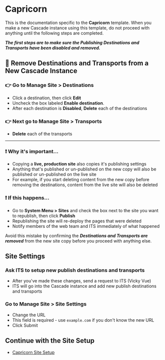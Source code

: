 # Capricorn

This is the documentation specific to the **Capricorn** template. When you make a new Cascade instance using this template, do not proceed with anything until the following steps are completed.

**_The first steps are to make sure the Publishing Destinations and Transports have been disabled and removed._**

## :dart: Remove Destinations and Transports from a New Cascade Instance

### :point_right: Go to Manage Site > Destinations

-   Click a destination, then click **Edit**
-   Uncheck the box labeled **Enable destination**.
-   After each destination is **Disabled**, **Delete** each of the destinations

### :point_right: Next go to Manage Site > Transports

-   **Delete** each of the transports

---

### :exclamation: Why it's important...

-   Copying a **live, production site** also copies it's publishing settings
-   Anything that's published or un-published on the new copy will also be published or un-published on the live site
-   For example, if you start deleting content from the new copy before removing the destinations, content from the live site will also be deleted

### :exclamation: If this happens...

-   Go to **System Menu > Sites** and check the box next to the site you want to republish, then click **Publish**
-   Republishing the site will re-deploy the pages that were deleted
-   Notify members of the web team and ITS immediately of what happened

Avoid this mistake by confirming the **_Destinations and Transports are removed_** from the new site copy before you proceed with anything else.

## Site Settings

### Ask ITS to setup new publish destinations and transports

-   After you've made these changes, send a request to ITS (Vicky Vue)
-   ITS will go into the Cascade instance and add new publish destinations and transports

### Go to Manage Site > Site Settings

-   Change the URL
-   This field is required - use `example.com` if you don't know the new URL
-   Click Submit

## Continue with the Site Setup

-   [Capricorn Site Setup](https://github.com/UniversityOfSaintThomas/Cascade_documentation/blob/main/capricorn/01_site_setup.md#site-setup)
